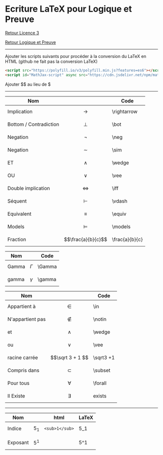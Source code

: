 # Ecriture LaTeX pour Logique et Preuve

[Retour Licence 3](https://mcheungsen.github.io/cours/ "Licence 3")

[Retour Logique et Preuve](index.md)

---

Ajouter les scripts suivants pour procéder à la conversion du LaTeX en HTML (github ne fait pas la conversion LaTeX)

```html
<script src="https://polyfill.io/v3/polyfill.min.js?features=es6"></script>
<script id="MathJax-script" async src="https://cdn.jsdelivr.net/npm/mathjax@3/es5/tex-mml-chtml.js"></script>
```
Ajouter $$ au lieu de $

---

|Nom|  | Code |
|---|--|------|
|Implication|$$\rightarrow$$|\rightarrow|
|Bottom / Contradiction|$$\bot$$|\bot
|Negation|$$\neg$$|\neg|
|Negation|$$\sim$$|\sim|
|ET|$$\wedge$$|\wedge|
|OU|$$\vee$$|\vee|
|Double implication|$$\iff$$|\iff|
|Séquent|$$\vdash$$|\vdash|
|Equivalent|$$\equiv$$|\equiv|
|Models|$$\models$$|\models|
|Fraction|$$\frac{a}{b}{c}$$|\frac{a}{b}{c}|

|Nom| |Code|
|---|-|----|
|Gamma|$$\Gamma$$|\Gamma|
|gamma|$$\gamma$$|\gamma|

|Nom| |Code|
|---|-|----|
|Appartient à|$$\in$$|\in|
|N'appartient pas|$$\notin$$|\notin|
|et|$$\wedge$$|\wedge|
|ou|$$\vee$$|\vee|
|racine carrée|$$\sqrt 3 + 1 $$|\sqrt3 +1|
|Compris dans|$$\subset$$|\subset|
|Pour tous|$$\forall$$|\forall|
|Il Existe|$$\exists$$|exists|

----

|Nom| |html|LaTeX|
|---|-|----|-----|
|Indice|$$5_1$$|`<sub>1</sub>`|5_1|
|Exposant|$$5^1$$||5^1|

<script src="https://polyfill.io/v3/polyfill.min.js?features=es6"></script>
<script id="MathJax-script" async src="https://cdn.jsdelivr.net/npm/mathjax@3/es5/tex-mml-chtml.js"></script>